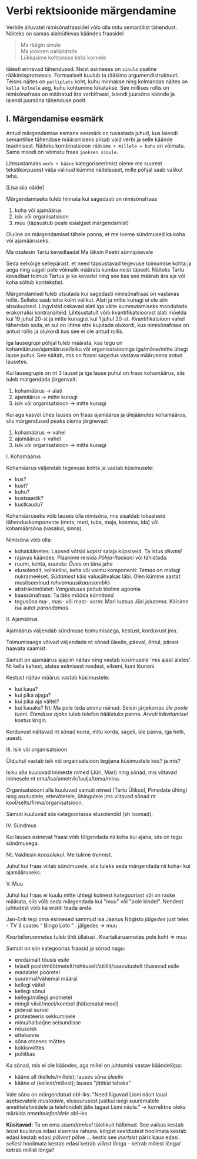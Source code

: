 # Verbi rektsioonide märgendamine

Verbile alluvatel nimisõnafraasidel võib olla mitu semantilist tähendust.
Näiteks on samas alaleütlevas käändes fraasidel

> Ma räägin sinule <br>
> Ma jooksen palliplatsile <br>
> Lükkasime kohtumise kella kolmele

täiesti erinevad tähendused. Neist esimeses on `sinule` osaline rääkimisprotsessis.
Formaalselt kuulub ta rääkima argumendistruktuuri. Teises näites on `palliplats` koht,
kuhu minnakse ning kolmandas näites on `kella kolmele` aeg, kuhu kohtumine lükatakse.
See millises rollis on nimisõnafraas on määratud ära verbifraasi, laiendi juursõna
käände ja laiendi juursõna tähenduse poolt.


## I. Märgendamise eesmärk

Antud märgendamise esmane eesmärk on tuvastada juhud, kus laiendi semantilise tähenduse
määramiseks piisab vaid verbi ja selle käände teadmisest. Näiteks kombinatsioon
`rääkima + millele = kuhu` on võimatu. Sama moodi on võimatu fraas `jooksen sinule`.  

Lihtsustamaks `verb + kääne` kategoriseerimist oleme me suurest tekstikorpusest välja
valinud kümme näitelauset, mille põhjal saab valikut teha.

[Lisa siia näide]



Märgendamiseks tuleb hinnata kui sagedasti on nimisõnafraas

1) koha või ajamäärus
2) isik või organisatsioon
3) muu (täpsustub peale esialgset märgendamist)

Oluline on märgendamisel tähele panna, et me loeme sündmused ka koha või ajamääruseks.

Ma osalesin Tartu kevadlaadal
Ma läksin Peetri sünnipäevale

Seda eelkõige sellepärast, et need täpsustavad tegevuse toimumise kohta ja aega ning sageli pole võimalik määrata kumba neist täpselt. Näiteks Tartu kevadlaat toimub Tartus ja ka kevadel ning see kas see määrab ära aja või koha sõltub kontekstist.

Märgendamisel tuleb otsutada kui sagedasti nimisõnafraas on vastavas rollis. Selleks saab teha kolm valikut. Alati ja mitte kunagi ei ole siin absoluutsed. Lingvistid oskavad alati iga väite kummutamiseks moodutada erakorralisi kontranäiteid. Lihtsustatult võib kvantifikatsioonist alati mõelda kui 19 juhul 20-st ja mitte kunagist kui 1 juhul 20-st. Kvantifikatsioon vahel tähendab seda, et sul on lihtne ette kujutada olukordi, kus nimisõnafraas on antud rollis ja olukordi kus  see ei ole antud rollis.



Iga lausegrupi põhjal tuleb määrata, kas tegu on kohamääruse/ajamääruse/isiku või organisatsiooniga iga/mõne/mitte ühegi lause puhul. See näitab, mis on fraasi sagedus vastava määrusena antud lausetes.

Kui lausegrupis on nt 3 lauset ja iga lause puhul on fraas kohamäärus, siis tuleb märgendada järgenvalt:
1. kohamäärus -> alati
2. ajamäärus -> mitte kunagi
3. isik või organisatsioon -> mitte kunagi

Kui aga kasvõi ühes lauses on fraas ajamäärus ja ülejäänutes kohamäärus, siis märgendused peaks olema järgnevad:
1. kohamäärus -> vahel
2. ajamäärus -> vahel
3. isik või organisatsioon -> mitte kunagi



I. Kohamäärus

Kohamäärus väljendab tegevuse kohta ja vastab küsimusele:
- kus?
- kust?
- kuhu?
- kustsaadik?
- kustkaudu?

Kohamääruseks võib lauses olla nimisõna, mis sisaldab lokaalseid tähenduskomponente (mets, meri, tuba, maja, kosmos, ida) või kohamäärsõna (vasakul, sinna).

Nimisõna võib olla:
- kohakäänetes: Lapsed võtsid *kapist* salaja küpsiseid. Ta istus *diivanil*
- rajavas käändes: Plaanime reisida *Põhja-Itaaliani*
või tähistada:
- ruumi, kohta, suunda: *Õues* on täna jahe
- elusolendit, kollektiivi, keha või vaimu komponenti: *Temas* on midagi nukrameelset. *Südamest* käis valusähvakas läbi. Olen kümme aastat musitseerinud *rahvamuusikaansamblis*
- abstraktmõistet: *Vangistuses* peitub tõeline agoonia
- kaassõnafraas: Ta läks mööda *kõnniteed*
- tegusõna ma-, mas- või mast- vorm: Mari kutsus Jüri *jalutama*. Käisime isa autot *parandamas*.



II. Ajamäärus

Ajamäärus väljendab sündmuse toimumisaega, kestust, korduvust jms.

Toimumisaega võivad väljendada nt sõnad üleeile, päeval, õhtul, pärast haavata saamist.

Samuti on ajamäärus ajapiiri näitav ning vastab küsimusele 'mis ajast alates'. Nt kella kahest, alates eelmisest reedest, eilseni, kuni lõunani.

Kestust näitav määrus vastab küsimustele:
- kui kaua?
- kui pika ajaga?
- kui pika aja vältel?
- kui kauaks?
Nt:
Ma pole teda *ammu* näinud.
Seisin järjekorras *üle poole tunni*.
*Etenduse ajaks* tuleb telefon hääletuks panna.
*Arvuti käivitamisel* kostus krigin.

Korduvust näitavad nt sõnad korra, mitu korda, sageli, üle päeva, iga hetk, uuesti.



III. Isik või organisatsioon

Üldjuhul vastab isik või organisatsioon tegijana küsimustele kes? ja mis?

Isiku alla kuuluvad inimeste nimed (Jüri, Mari) ning sõnad, mis viitavad inimesele nt ema/isa/ametnik/laulja/tema/mina.

Organisatsiooni alla kuuluvad samuti nimed (Tartu Ülikool, Pimedate ühing) ning asutustele, ettevõtetele, ühingutele jms viitavad sõnad nt kool/selts/firma/organisatsioon.

Samuti kuuluvad siia kategooriasse elusolendid (sh loomad).


IV. Sündmus

Kui lauses esinevat fraasi võib tõlgendada nii koha kui ajana, siis on tegu sündmusega.

Nt:
Vaidlesin *koosolekul*.
Me tulime *trennist*.

Juhul kui fraas viitab sündmusele, siis tuleks seda märgendada nii koha- kui ajamääruseks.



V. Muu

Juhul kui fraas ei kuulu mitte ühtegi kolmest kategooriast või on raske määrata, siis võib seda märgendada kui "muu" või "pole kindel". Nendest juhtudest võib ka eraldi teada anda.

Jan-Erik tegi oma esimesed sammud isa Jaanus Nõgisto *jälgedes* just teles - TV 3 saates “ Bingo Loto ” .
jälgedes -> muu

*Kvartaliaruannetes* tuleb tihti üllatusi .
Kvartaliaruannetes pole koht => muu


Samuti on siin kategoorias fraasid ja sõnad nagu:
- eredaimalt tõusis esile
- teiselt poolt/mõõtmetelt/rohkuselt/stiililt/saavutustelt tõusevad esile
- madalatel pööretel
- suuremal/vähemal määral
- kellegi väitel
- kellegi sõnul
- kellegi/millegi andmetel
- mingil viisil/moel/kombel (häbematul moel)
- pideval survel
- protesteeris sekkumisele
- minu/halba/jne seisundisse
- nõusolek
- ettekanne
- sõna otseses mõttes
- kokkuvõttes
- poliitkas


Ka sõnad, mis ei ole käändes, aga millel on juhtumisi vastav käändelõpp:
- kääne all (kellele/millele); lauses sõna *üleeile*
- kääne el (kellest/millest); lauses "*jäätist* tahaks"


Vale sõna on märgendatud obl-iks:
"Need liiguvad Lioni näolt laual asetsevatele *mustadele*, elusuurusest justkui isegi suurematele ametitelefonidele ja telefonidelt jälle tagasi Lioni näole."
-> korrektne oleks märkida *ametitelefonidele* obl-iks


**Küsitavad:**
Ta on ema *sisendamisel* täielikult hälbinud.
See vaikus kestab *teost* kuulanus edasi sisemise rahuna.
kõigist *keeldudest* hoolimata kestab edasi
kestab edasi *põlvest* põlve
... kestis see *inertsist*  päris kaua edasi.
*sellest* hoolimata kestab edasi
ketrab *villast* lõnga - ketrab millest lõnga/ ketrab millist lõnga?
